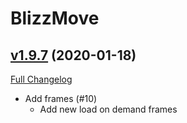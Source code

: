 # BlizzMove

## [v1.9.7](https://github.com/zanony/BlizzMove/tree/v1.9.7) (2020-01-18)
[Full Changelog](https://github.com/zanony/BlizzMove/compare/v1.9.6...v1.9.7)

- Add frames (#10)  
    * Add new load on demand frames  